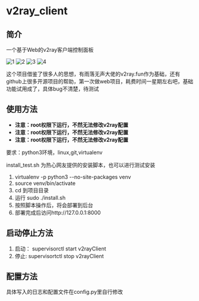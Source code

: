 # v2ray_client
## 简介

一个基于Web的v2ray客户端控制面板

![1](https://github.com/NoOne-hub/v2ray_client/blob/master/images/1.png
)
![2](https://github.com/NoOne-hub/v2ray_client/blob/master/images/2.png
)
![3](https://github.com/NoOne-hub/v2ray_client/blob/master/images/3.png
)
![4](https://github.com/NoOne-hub/v2ray_client/blob/master/images/4.png
)

这个项目借鉴了很多人的思想，有雨落无声大佬的v2ray.fun作为基础，还有github上很多开源项目的帮助，第一次做web项目，耗费时间一星期左右吧，基础功能试用成了，具体bug不清楚，待测试

## 使用方法
- **注意：root权限下运行，不然无法修改v2ray配置**
- **注意：root权限下运行，不然无法修改v2ray配置**
- **注意：root权限下运行，不然无法修改v2ray配置**

要求：python3环境，linux,git,virtualenv

install_test.sh 为热心网友提供的安装脚本，也可以进行测试安装

1. virtualenv -p python3 --no-site-packages venv
2. source venv/bin/activate
3. cd 到项目目录
4. 运行 sudo ./install.sh
5. 按照脚本操作后，将会部署到后台
6. 部署完成后访问http://127.0.0.1:8000


## 启动停止方法
1. 启动： supervisorctl start v2rayClient
2. 停止: supervisortctl stop v2rayClient




## 配置方法

具体写入的日志和配置文件在config.py里自行修改


